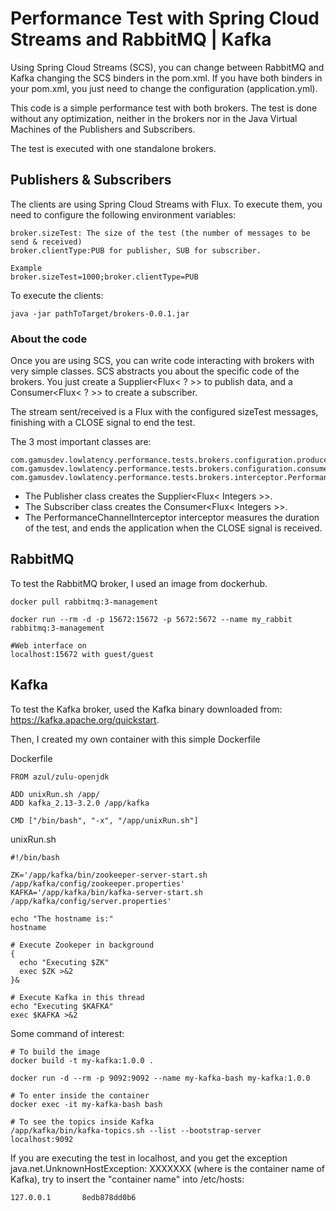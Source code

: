 # Performance Test with Spring Cloud Streams and RabbitMQ | Kafka
Using Spring Cloud Streams (SCS), you can change between RabbitMQ and Kafka changing the SCS binders in the pom.xml.
If you have both binders in your pom.xml, you just need to change the configuration (application.yml).

This code is a simple performance test with both brokers. The test is done without any optimization, 
neither in the brokers nor in the Java Virtual Machines of the Publishers and Subscribers.

The test is executed with one standalone brokers.

## Publishers & Subscribers
The clients are using Spring Cloud Streams with Flux.
To execute them, you need to configure the following environment variables:
````
broker.sizeTest: The size of the test (the number of messages to be send & received)
broker.clientType:PUB for publisher, SUB for subscriber.

Example
broker.sizeTest=1000;broker.clientType=PUB
````

To execute the clients:
````
java -jar pathToTarget/brokers-0.0.1.jar
````

### About the code
Once you are using SCS, you can write code interacting with brokers with very simple classes. SCS abstracts you about 
the specific code of the brokers. You just create a Supplier<Flux< ? >> to publish data, 
and a Consumer<Flux< ? >> to create a subscriber. 

The stream sent/received is a Flux<Integers> with the configured sizeTest messages, finishing with a CLOSE signal to end the test.

The 3 most important classes are:
````
com.gamusdev.lowlatency.performance.tests.brokers.configuration.producer.Publisher
com.gamusdev.lowlatency.performance.tests.brokers.configuration.consumer.Subscriber
com.gamusdev.lowlatency.performance.tests.brokers.interceptor.PerformanceChannelInterceptor
````

- The Publisher class creates the Supplier<Flux< Integers >>.
- The Subscriber class creates the Consumer<Flux< Integers >>.
- The PerformanceChannelInterceptor interceptor measures the duration of the test, and ends the application when 
the CLOSE signal is received.

## RabbitMQ

To test the RabbitMQ broker, I used an image from dockerhub.
````
docker pull rabbitmq:3-management

docker run --rm -d -p 15672:15672 -p 5672:5672 --name my_rabbit rabbitmq:3-management

#Web interface on 
localhost:15672 with guest/guest
````

## Kafka

To test the Kafka broker, used the Kafka binary downloaded from: https://kafka.apache.org/quickstart.

Then, I created my own container with this simple Dockerfile

Dockerfile
````
FROM azul/zulu-openjdk

ADD unixRun.sh /app/
ADD kafka_2.13-3.2.0 /app/kafka

CMD ["/bin/bash", "-x", "/app/unixRun.sh"]
````

unixRun.sh
````
#!/bin/bash

ZK='/app/kafka/bin/zookeeper-server-start.sh /app/kafka/config/zookeeper.properties' 
KAFKA='/app/kafka/bin/kafka-server-start.sh /app/kafka/config/server.properties'

echo "The hostname is:"
hostname

# Execute Zookeper in background
{
  echo "Executing $ZK"
  exec $ZK >&2
}&

# Execute Kafka in this thread
echo "Executing $KAFKA"
exec $KAFKA >&2
````

Some command of interest:
````
# To build the image
docker build -t my-kafka:1.0.0 .

docker run -d --rm -p 9092:9092 --name my-kafka-bash my-kafka:1.0.0

# To enter inside the container
docker exec -it my-kafka-bash bash

# To see the topics inside Kafka
/app/kafka/bin/kafka-topics.sh --list --bootstrap-server localhost:9092
````

If you are executing the test in localhost, and you get the exception
java.net.UnknownHostException: XXXXXXX (where is the container name of Kafka),
try to insert the "container name" into /etc/hosts:
````
127.0.0.1       8edb878dd0b6
````
